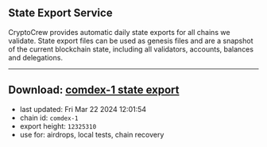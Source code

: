 ## State Export Service
CryptoCrew provides automatic daily state exports for all chains we validate. State export files can be used as genesis files and are a snapshot of the current blockchain state, including all validators, accounts, balances and delegations.

---
**Download: [comdex-1 state export](https://dl-eu2.ccvalidators.com/SERVICE/comdex/comdex-1_export_12325310.json)**
---

- last updated: Fri Mar 22 2024 12:01:54
- chain id: `comdex-1`
- export height: `12325310`
- use for: airdrops, local tests, chain recovery

